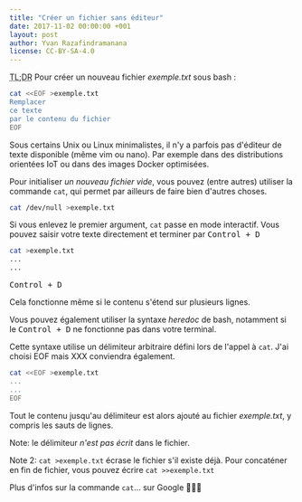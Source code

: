 ```yaml
---
title: "Créer un fichier sans éditeur"
date: 2017-11-02 00:00:00 +001
layout: post
author: Yvan Razafindramanana
license: CC-BY-SA-4.0
---
```


<acronym title="En résumé... (Too long; Didn't Read)">TL;DR</acronym> Pour créer un nouveau fichier <em>exemple.txt</em> sous bash :

```bash
cat <<EOF >exemple.txt
Remplacer
ce texte
par le contenu du fichier
EOF
```

<!--more-->

Sous certains Unix ou Linux minimalistes, il n'y a parfois pas d'éditeur de texte disponible (même vim ou nano). Par exemple dans des distributions orientées IoT ou dans des images Docker optimisées.

Pour initialiser <em>un nouveau fichier vide</em>, vous pouvez (entre autres) utiliser la commande ```cat```, qui permet par ailleurs de faire bien d'autres choses.

```bash
cat /dev/null >exemple.txt
```

Si vous enlevez le premier argument, ```cat``` passe en mode interactif. Vous pouvez saisir votre texte directement et terminer par <kbd>Control + D</kbd>

```bash
cat >exemple.txt
...
...
```
<kbd>Control + D</kbd>

Cela fonctionne même si le contenu s'étend sur plusieurs lignes.

Vous pouvez également utiliser la syntaxe <em>heredoc</em> de bash, notamment si le <kbd>Control + D</kbd> ne fonctionne pas dans votre terminal.

Cette syntaxe utilise un délimiteur arbitraire défini lors de l'appel à ```cat```. J'ai choisi EOF mais XXX conviendra également.

```bash
cat <<EOF >exemple.txt
...
...
EOF
```

Tout le contenu jusqu'au délimiteur est alors ajouté au fichier <em>exemple.txt</em>, y compris les sauts de lignes.

Note: le délimiteur <em>n'est pas écrit</em> dans le fichier.

Note 2: ```cat >exemple.txt``` écrase le fichier s'il existe déjà. Pour concaténer en fin de fichier, vous pouvez écrire ```cat >>exemple.txt```

Plus d'infos sur la commande ```cat```... sur Google 👨🏽‍💻
